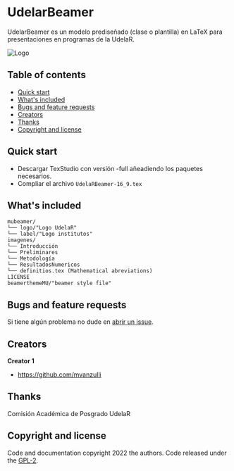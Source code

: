 # UdelarBeamer
UdelarBeamer es un modelo prediseñado (clase o plantilla) en LaTeX  para presentaciones en programas de la UdelaR.


![Logo](https://user-images.githubusercontent.com/50339940/191035914-3a274756-66db-49f7-bc30-9ff47f0fd7ef.png)

## Table of contents

- [Quick start](#quick-start)
- [What's included](#whats-included)
- [Bugs and feature requests](#bugs-and-feature-requests)
- [Creators](#creators)
- [Thanks](#thanks)
- [Copyright and license](#copyright-and-license)


## Quick start

- Descargar TexStudio con versión -full añeadiendo los paquetes necesarios.  
- Compliar el archivo `UdelaRBeamer-16_9.tex`

## What's included

```text
mubeamer/
└── logo/"Logo UdelaR"
└── label/"Logo institutos"
imagenes/
└── Introducción
└── Preliminares
└── Metodología
└── ResultadosNumericos
└── definitios.tex (Mathematical abreviations) 
LICENSE
beamerthemeMU/"beamer style file"
```

## Bugs and feature requests

Si tiene algún problema no dude en [abrir un issue](https://UdelarBeamer/issues/new).

## Creators

**Creator 1**

- <https://github.com/mvanzulli>

## Thanks

Comisión Académica de Posgrado UdelaR

## Copyright and license

Code and documentation copyright 2022 the authors. Code released under the [GPL-2](https://github.com/mvanzulli/UdelarBeamer/blob/main/LICENSE).
